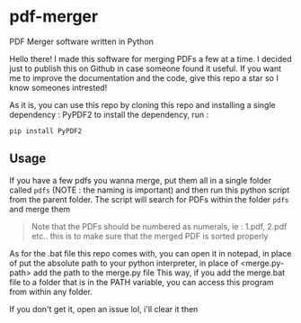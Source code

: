 # pdf-merger
PDF Merger software written in Python

Hello there! I made this software for merging PDFs a few at a time. I decided just to publish this on Github in case someone found it useful. If you want me to improve
the documentation and the code, give this repo a star so I know someones intrested!

As it is, you can use this repo by cloning this repo and installing a single dependency : PyPDF2
to install the dependency, run : 
```
pip install PyPDF2
```

## Usage
If you have a few pdfs you wanna merge, put them all in a single folder called `pdfs` (NOTE : the naming is important) and then run this python script from the parent folder.
The script will search for PDFs within the folder `pdfs` and merge them

> Note that the PDFs should be numbered as numerals, ie : 1.pdf, 2.pdf etc.. this is to make sure that the merged PDF is sorted properly

As for the .bat file this repo comes with, you can open it in notepad, in place of <python-path> put the absolute path to your python interpreter, in place of <merge.py-path>
add the path to the merge.py file
This way, if you add the merge.bat file to a folder that is in the PATH variable, you can access this program from within any folder.

If you don't get it, open an issue lol, i'll clear it then

